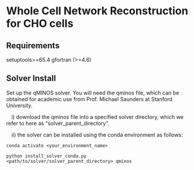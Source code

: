 # Whole Cell Network Reconstruction for CHO cells

## Requirements
setuptools>=65.4
gfortran (>=4.6)

## Solver Install
Set up the qMINOS solver. You will need the qminos file, which can be obtained for academic use from Prof. Michael Saunders at Stanford University.


&emsp;i) download the qminos file into a specified solver directory, which we refer to here as "solver_parent_directory".

&emsp;ii) the solver can be installed using the conda environment as follows:

```console
conda activate <your_environment_name>
 ```
 
```console
python install_solver_conda.py <path/to/solver/solver_parent_directory> qminos
```
